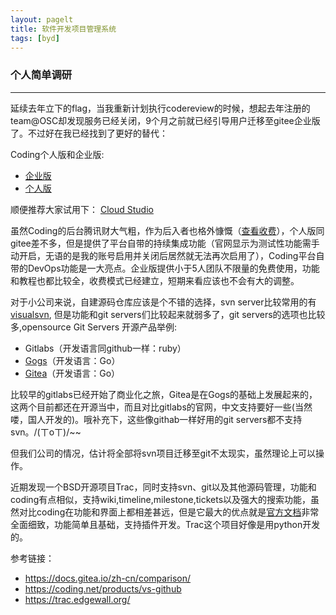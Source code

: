 ```yaml
---
layout: pagelt
title: 软件开发项目管理系统
tags: [byd]
---
```

### 个人简单调研
---

延续去年立下的flag，当我重新计划执行codereview的时候，想起去年注册的team@OSC却发现服务已经关闭，9个月之前就已经引导用户迁移至gitee企业版了。不过好在我已经找到了更好的替代：

Coding个人版和企业版: 
- [企业版](edv.coding.net)
- [个人版](dev.tencent.com)

顺便推荐大家试用下：
[Cloud Studio](https://coding.net/products/cloudstudio)

虽然Coding的后台腾讯财大气粗，作为后入者也格外慷慨（[查看收费](https://coding.net/pricing)），个人版同gitee差不多，但是提供了平台自带的持续集成功能（官网显示为测试性功能需手动开启，无语的是我的账号启用并关闭后居然就无法再次启用了），Coding平台自带的DevOps功能是一大亮点。企业版提供小于5人团队不限量的免费使用，功能和教程也都比较全，收费模式已经建立，短期来看应该也不会有大的调整。

对于小公司来说，自建源码仓库应该是个不错的选择，svn server比较常用的有[visualsvn](https://www.visualsvn.com/), 但是功能和git servers们比较起来就弱多了，git servers的选项也比较多,opensource Git Servers 开源产品举例: 
- Gitlabs（开发语言同github一样：ruby）
- [Gogs](https://gogs.io/)（开发语言：Go）
- [Gitea](https://gitea.io)（开发语言：Go）

比较早的gitlabs已经开始了商业化之旅，Gitea是在Gogs的基础上发展起来的，这两个目前都还在开源当中，而且对比gitlabs的官网，中文支持要好一些(当然喽，国人开发的)。哦补充下，这些像githab一样好用的git servers都不支持svn。/(ㄒoㄒ)/~~

但我们公司的情况，估计将全部将svn项目迁移至git不太现实，虽然理论上可以操作。

近期发现一个BSD开源项目Trac，同时支持svn、git以及其他源码管理，功能和coding有点相似，支持wiki,timeline,milestone,tickets以及强大的搜索功能，虽然对比coding在功能和界面上都相差甚远，但是它最大的优点就是[官方文档](https://trac.edgewall.org/)非常全面细致，功能简单且基础，支持插件开发。Trac这个项目好像是用python开发的。

参考链接：
- <https://docs.gitea.io/zh-cn/comparison/>
- <https://coding.net/products/vs-github>
- <https://trac.edgewall.org/>

